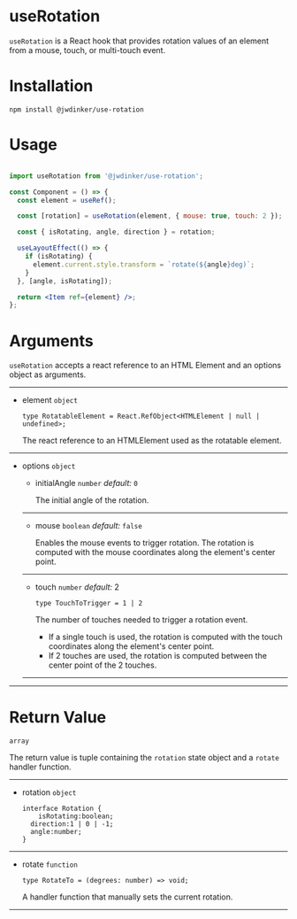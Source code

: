 # useRotation

`useRotation` is a React hook that provides rotation values of an element from a mouse, touch, or multi-touch event.

# Installation

```
npm install @jwdinker/use-rotation 
```

# Usage

```jsx

import useRotation from '@jwdinker/use-rotation';

const Component = () => {
  const element = useRef();

  const [rotation] = useRotation(element, { mouse: true, touch: 2 });

  const { isRotating, angle, direction } = rotation;

  useLayoutEffect(() => {
    if (isRotating) {
      element.current.style.transform = `rotate(${angle}deg)`;
    }
  }, [angle, isRotating]);

  return <Item ref={element} />;
};
```

# Arguments

`useRotation` accepts a react reference to an HTML Element and an options object as arguments. 

---

- element `object`

    ```tsx
    type RotatableElement = React.RefObject<HTMLElement | null | undefined>;
    ```

    The react reference to an HTMLElement used as the rotatable element.

---

- options `object`
    - initialAngle `number`
    *default:* `0`

        The initial angle of the rotation.

    ---

    - mouse `boolean`
    *default:* `false`

        Enables the mouse events to trigger rotation.   The rotation is computed with the mouse coordinates along the element's center point.

    ---

    - touch `number`
    *default:* 2

        ```tsx
        type TouchToTrigger = 1 | 2
        ```

        The number of touches needed to trigger a rotation event.  

        - If a single touch is used,  the rotation is computed with the touch coordinates along the element's center point.
        - If 2 touches are used, the rotation is computed between the center point of the 2 touches.

    ---

---

# Return Value

`array`  

The return value is tuple containing the `rotation` state object and a `rotate` handler function.

---

- rotation `object`

    ```tsx
    interface Rotation {
    	isRotating:boolean;
      direction:1 | 0 | -1;
      angle:number;
    }
    ```

---

- rotate `function`

    ```tsx
    type RotateTo = (degrees: number) => void;
    ```

    A handler function that manually sets the current rotation.

---